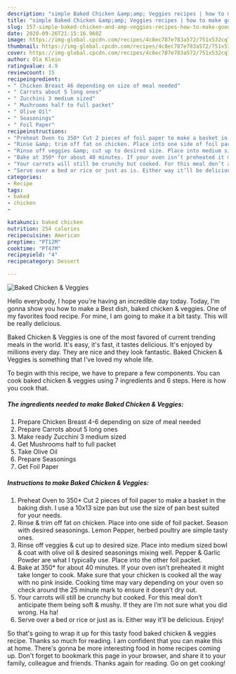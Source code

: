 ```yaml
---
description: "simple Baked Chicken &amp;amp; Veggies recipes | how to make good Baked Chicken &amp;amp; Veggies"
title: "simple Baked Chicken &amp;amp; Veggies recipes | how to make good Baked Chicken &amp;amp; Veggies"
slug: 157-simple-baked-chicken-and-amp-veggies-recipes-how-to-make-good-baked-chicken-and-amp-veggies
date: 2020-09-26T21:15:16.960Z
image: https://img-global.cpcdn.com/recipes/4c8ec787e783a572/751x532cq70/baked-chicken-veggies-recipe-main-photo.jpg
thumbnail: https://img-global.cpcdn.com/recipes/4c8ec787e783a572/751x532cq70/baked-chicken-veggies-recipe-main-photo.jpg
cover: https://img-global.cpcdn.com/recipes/4c8ec787e783a572/751x532cq70/baked-chicken-veggies-recipe-main-photo.jpg
author: Ola Klein
ratingvalue: 4.9
reviewcount: 15
recipeingredient:
- " Chicken Breast 46 depending on size of meal needed"
- " Carrots about 5 long ones"
- " Zucchini 3 medium sized"
- " Mushrooms half to full packet"
- " Olive Oil"
- " Seasonings"
- " Foil Paper"
recipeinstructions:
- "Preheat Oven to 350* Cut 2 pieces of foil paper to make a basket in the baking dish. I use a 10x13 size pan but use the size of pan best suited for your needs."
- "Rinse &amp; trim off fat on chicken. Place into one side of foil packet. Season with desired seasonings. Lemon Pepper, herbed poultry are simple tasty ones."
- "Rinse off veggies &amp; cut up to desired size. Place into medium sized bowl &amp; coat with olive oil &amp; desired seasonings mixing well. Pepper &amp; Garlic Powder are what I typically use. Place into the other foil packet."
- "Bake at 350* for about 40 minutes. If your oven isn’t preheated it might take longer to cook. Make sure that your chicken is cooked all the way with no pink inside. Cooking time may vary depending on your oven so check around the 25 minute mark to ensure it doesn’t dry out."
- "Your carrots will still be crunchy but cooked. For this meal don’t anticipate them being soft &amp; mushy. If they are I’m not sure what you did wrong. Ha ha!"
- "Serve over a bed or rice or just as is. Either way it’ll be delicious. Enjoy!"
categories:
- Recipe
tags:
- baked
- chicken
- 

katakunci: baked chicken  
nutrition: 254 calories
recipecuisine: American
preptime: "PT12M"
cooktime: "PT47M"
recipeyield: "4"
recipecategory: Dessert

---
```



![Baked Chicken &amp; Veggies](https://img-global.cpcdn.com/recipes/4c8ec787e783a572/751x532cq70/baked-chicken-veggies-recipe-main-photo.jpg)

Hello everybody, I hope you're having an incredible day today. Today, I'm gonna show you how to make a Best dish, baked chicken &amp; veggies. One of my favorites food recipe. For mine, I am going to make it a bit tasty. This will be really delicious.



Baked Chicken &amp; Veggies is one of the most favored of current trending meals in the world. It's easy, it's fast, it tastes delicious. It's enjoyed by millions every day. They are nice and they look fantastic. Baked Chicken &amp; Veggies is something that I've loved my whole life.


To begin with this recipe, we have to prepare a few components. You can cook baked chicken &amp; veggies using 7 ingredients and 6 steps. Here is how you cook that.

<!--inarticleads1-->

##### The ingredients needed to make Baked Chicken &amp; Veggies:

1. Prepare  Chicken Breast 4-6 depending on size of meal needed
1. Prepare  Carrots about 5 long ones
1. Make ready  Zucchini 3 medium sized
1. Get  Mushrooms half to full packet
1. Take  Olive Oil
1. Prepare  Seasonings
1. Get  Foil Paper




<!--inarticleads2-->

##### Instructions to make Baked Chicken &amp; Veggies:

1. Preheat Oven to 350* Cut 2 pieces of foil paper to make a basket in the baking dish. I use a 10x13 size pan but use the size of pan best suited for your needs.
1. Rinse &amp; trim off fat on chicken. Place into one side of foil packet. Season with desired seasonings. Lemon Pepper, herbed poultry are simple tasty ones.
1. Rinse off veggies &amp; cut up to desired size. Place into medium sized bowl &amp; coat with olive oil &amp; desired seasonings mixing well. Pepper &amp; Garlic Powder are what I typically use. Place into the other foil packet.
1. Bake at 350* for about 40 minutes. If your oven isn’t preheated it might take longer to cook. Make sure that your chicken is cooked all the way with no pink inside. Cooking time may vary depending on your oven so check around the 25 minute mark to ensure it doesn’t dry out.
1. Your carrots will still be crunchy but cooked. For this meal don’t anticipate them being soft &amp; mushy. If they are I’m not sure what you did wrong. Ha ha!
1. Serve over a bed or rice or just as is. Either way it’ll be delicious. Enjoy!




So that's going to wrap it up for this tasty food baked chicken &amp; veggies recipe. Thanks so much for reading. I am confident that you can make this at home. There's gonna be more interesting food in home recipes coming up. Don't forget to bookmark this page in your browser, and share it to your family, colleague and friends. Thanks again for reading. Go on get cooking!
